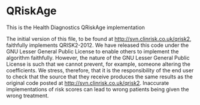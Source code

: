 QRiskAge
========

This is the Health Diagnostics QRiskAge implementation

The initial version of this file, to be found at http://svn.clinrisk.co.uk/qrisk2, faithfully implements QRISK2-2012.
We have released this code under the GNU Lesser General Public License to enable others to implement the algorithm faithfully.
However, the nature of the GNU Lesser General Public License is such that we cannot prevent, for example, someone altering the coefficients.
We stress, therefore, that it is the responsibility of the end user to check that the source that they receive produces the same results as the 
original code posted at http://svn.clinrisk.co.uk/qrisk2.
Inaccurate implementations of risk scores can lead to wrong patients being given the wrong treatment.
